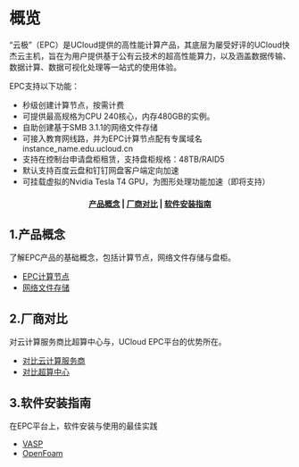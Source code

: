 <!--一下子提供一种思路，欢迎大家发挥 -->

# 概览
“云极”（EPC）是UCloud提供的高性能计算产品，其底层为屡受好评的UCloud快杰云主机，旨在为用户提供基于公有云技术的超高性能算力，以及涵盖数据传输、数据计算、数据可视化处理等一站式的使用体验。

EPC支持以下功能：

* 秒级创建计算节点，按需计费
* 可提供最高规格为CPU 240核心，内存480GB的实例。
* 自助创建基于SMB 3.1.1的网络文件存储
* 可接入教育网线路，并为EPC计算节点配有专属域名instance_name.edu.ucloud.cn
* 支持在控制台申请盘柜租赁，支持盘柜规格：48TB/RAID5
* 默认支持百度云盘和钉钉网盘客户端定向加速
* 可挂载虚拟的Nvidia Tesla T4 GPU，为图形处理功能加速（即将支持）


#### <center>[产品概念](#1产品概念)   |    [厂商对比](#2厂商对比)   |     [软件安装指南](#3软件安装指南) </center>   

## 1.产品概念

了解EPC产品的基础概念，包括计算节点，网络文件存储与盘柜。

* [EPC计算节点](/epc/whatisepc)
* [网络文件存储](/epc/smb)

## 2.厂商对比

对云计算服务商比超算中心与，UCloud EPC平台的优势所在。

* [对比云计算服务商](/epc/compareToCloud)
* [对比超算中心](/epc/CompareToHpcCenter)


## 3.软件安装指南

在EPC平台上，软件安装与使用的最佳实践

* [VASP](/epc/vasp)
* [OpenFoam](/epc/openfoam)

